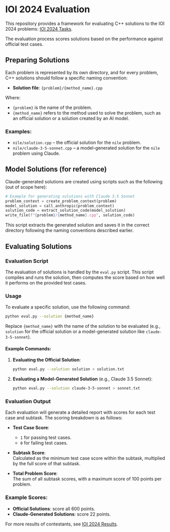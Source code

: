 # IOI 2024 Evaluation 

This repository provides a framework for evaluating C++ solutions to the IOI 2024 problems: [IOI 2024 Tasks](https://www.ioi2024.eg/competition-tasks). 

The evaluation process scores solutions based on the performance against official test cases.

## Preparing Solutions

Each problem is represented by its own directory, and for every problem, C++ solutions should follow a specific naming convention:
- **Solution file**: `{problem}/{method_name}.cpp`

Where:
- `{problem}` is the name of the problem.
- `{method_name}` refers to the method used to solve the problem, such as an official solution or a solution created by an AI model.

### Examples:

- `nile/solution.cpp` – the official solution for the `nile` problem.
- `nile/claude-3-5-sonnet.cpp` – a model-generated solution for the `nile` problem using Claude.

## Model Solutions (for reference)

Claude-generated solutions are created using scripts such as the following (out of scope here):

```python
# Example for generating solutions with Claude 3.5 Sonnet
problem_context = create_problem_context(problem)
model_solution = call_anthropic(problem_context)
solution_code = extract_solution_code(model_solution)
write_file(f"{problem}/{method_name}.cpp", solution_code)
```

This script extracts the generated solution and saves it in the correct directory following the naming conventions described earlier.

## Evaluating Solutions

### Evaluation Script

The evaluation of solutions is handled by the `eval.py` script. This script compiles and runs the solution, then computes the score based on how well it performs on the provided test cases.

### Usage

To evaluate a specific solution, use the following command:

```bash
python eval.py --solution {method_name}
```

Replace `{method_name}` with the name of the solution to be evaluated (e.g., `solution` for the official solution or a model-generated solution like `claude-3-5-sonnet`).

#### Example Commands:
1. **Evaluating the Official Solution**:
   ```bash
   python eval.py --solution solution > solution.txt
   ```
2. **Evaluating a Model-Generated Solution** (e.g., Claude 3.5 Sonnet):
   ```bash
   python eval.py --solution claude-3-5-sonnet > sonnet.txt
   ```

### Evaluation Output

Each evaluation will generate a detailed report with scores for each test case and subtask. The scoring breakdown is as follows:

- **Test Case Score**:
  - `1` for passing test cases.
  - `0` for failing test cases.

- **Subtask Score**:  
  Calculated as the minimum test case score within the subtask, multiplied by the full score of that subtask.

- **Total Problem Score**:  
  The sum of all subtask scores, with a maximum score of 100 points per problem.

### Example Scores:

- **Official Solutions**: score all 600 points.
- **Claude-Generated Solutions**: score 22 points.

For more results of contestants, see [IOI 2024 Results](https://stats.ioinformatics.org/results/2024).
